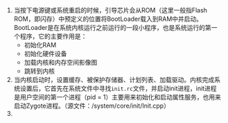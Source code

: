 1. 当按下电源键或系统重启的时候，引导芯片会从ROM（这里一般指Flash ROM，即闪存）中预定义的位置将BootLoader载入到RAM中并启动。BootLoader是在系统内核运行之前运行的一段小程序，也是系统运行的第一个程序，它的主要作用是：
   - 初始化RAM
   - 初始化硬件设备
   - 加载内核和内存空间影像图
   - 跳转到内核
2. 当内核启动时，设置缓存、被保护存储器、计划列表、加载驱动。内核完成系统设置后，它首先在系统文件中寻找`init.rc`文件，并启动init进程，init进程是用户空间的第一个进程（pid = 1）主要用来初始化和启动属性服务，也用来启动Zygote进程。（源文件：/system/core/init/Init.cpp） 
3. 

```

```

